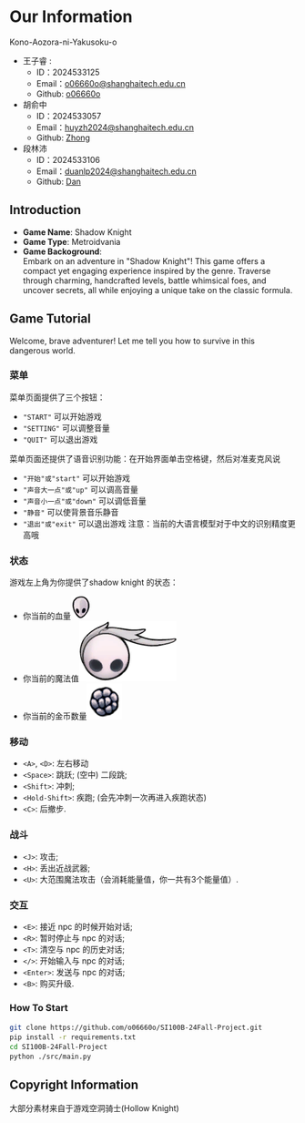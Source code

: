 # Our Information
Kono-Aozora-ni-Yakusoku-o
- 王子睿 :
  - ID：2024533125
  - Email：<o06660o@shanghaitech.edu.cn>
  - Github: [o06660o](https://github.com/o06660o)
- 胡俞中
  - ID：2024533057
  - Email：<huyzh2024@shanghaitech.edu.cn>
  - Github: [Zhong](https://github.com/alajivento)
- 段林沛
  - ID：2024533106
  - Email：<duanlp2024@shanghaitech.edu.cn>
  - Github: [Dan](https://github.com/Dan-dlp)

## Introduction

- **Game Name**: Shadow Knight
- **Game Type**: Metroidvania
- **Game Backoground**:  
  Embark on an adventure in "Shadow Knight"!
  This game offers a compact yet engaging experience inspired by the genre.
  Traverse through charming, handcrafted levels, battle whimsical foes,
  and uncover secrets, all while enjoying a unique take on the classic formula.

## Game Tutorial

Welcome, brave adventurer!
Let me tell you how to survive in this dangerous world.


### 菜单
菜单页面提供了三个按钮：
  - `"START"` 可以开始游戏
  - `"SETTING"` 可以调整音量
  - `"QUIT"` 可以退出游戏

菜单页面还提供了语音识别功能：在开始界面单击空格键，然后对准麦克风说
  - `"开始"或"start"` 可以开始游戏
  - `"声音大一点"或"up"` 可以调高音量
  - `"声音小一点"或"down"` 可以调低音量
  - `"静音"` 可以使背景音乐静音
  - `"退出"或"exit"` 可以退出游戏
注意：当前的大语言模型对于中文的识别精度更高哦

### 状态
游戏左上角为你提供了shadow knight 的状态：
- 你当前的血量![血量](health.png) 
- 你当前的魔法值![魔法值](magic.png)
- 你当前的金币数量![金币数](coin.png) 

### 移动

- `<A>`, `<D>`: 左右移动
- `<Space>`: 跳跃; (空中) 二段跳;
- `<Shift>`: 冲刺;
- `<Hold-Shift>`: 疾跑; (会先冲刺一次再进入疾跑状态)
- `<C>`: 后撤步.

### 战斗

- `<J>`: 攻击;
- `<H>`: 丢出近战武器;
- `<U>`: 大范围魔法攻击（会消耗能量值，你一共有3个能量值）.

### 交互

- `<E>`: 接近 npc 的时候开始对话;
- `<R>`: 暂时停止与 npc 的对话;
- `<T>`: 清空与 npc 的历史对话;
- `</>`: 开始输入与 npc 的对话;
- `<Enter>`: 发送与 npc 的对话;
- `<B>`: 购买升级.
### How To Start

```bash
git clone https://github.com/o06660o/SI100B-24Fall-Project.git
pip install -r requirements.txt
cd SI100B-24Fall-Project
python ./src/main.py
```

## Copyright Information

大部分素材来自于游戏空洞骑士(Hollow Knight)
